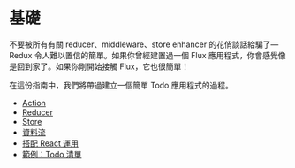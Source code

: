 # 基礎

不要被所有有關 reducer、middleware、store enhancer 的花俏談話給騙了—Redux 令人難以置信的簡單。如果你曾經建置過一個 Flux 應用程式，你會感覺像是回到家了。如果你剛開始接觸 Flux，它也很簡單！

在這份指南中，我們將帶過建立一個簡單 Todo 應用程式的過程。

* [Action](Actions.md)
* [Reducer](Reducers.md)
* [Store](Store.md)
* [資料流](DataFlow.md)
* [搭配 React 運用](UsageWithReact.md)
* [範例：Todo 清單](ExampleTodoList.md)
